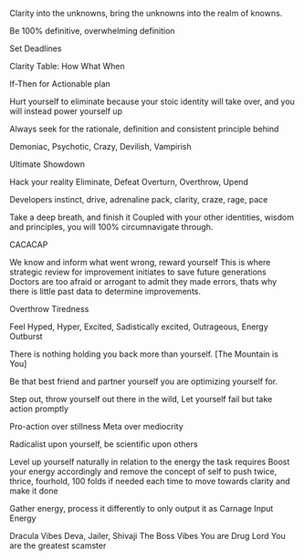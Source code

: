 Clarity into the unknowns, bring the unknowns into the realm of knowns.

Be 100% definitive, overwhelming definition

Set Deadlines

Clarity Table: How What When

If-Then for Actionable plan

Hurt yourself to eliminate because your stoic identity will take over, and you will instead power yourself up

Always seek for the rationale, definition and consistent principle behind

Demoniac, Psychotic, Crazy, Devilish, Vampirish

Ultimate Showdown

Hack your reality
Eliminate, Defeat
Overturn, Overthrow, Upend

Developers instinct, drive, adrenaline pack, clarity, craze, rage, pace

Take a deep breath, and finish it
Coupled with your other identities, wisdom and principles, you will 100% circumnavigate through.

CACACAP

We know and inform what went wrong, reward yourself
This is where strategic review for improvement initiates to save future generations
Doctors are too afraid or arrogant to admit they made errors, thats why there is little past data to determine improvements.

Overthrow Tiredness

Feel Hyped, Hyper, Excited, Sadistically excited, Outrageous, Energy Outburst

There is nothing holding you back more than yourself. [The Mountain is You]

Be that best friend and partner yourself you are optimizing yourself for.

Step out, throw yourself out there in the wild, Let yourself fail but take action  promptly

Pro-action over stillness
Meta over mediocrity

Radicalist upon yourself, be scientific upon others

Level up yourself naturally in relation to the energy the task requires
Boost your energy accordingly and remove the concept of self to push twice, thrice,  fourhold, 100 folds if needed each time to move towards clarity and make it done

Gather energy, process it differently to only output it as Carnage Input Energy

Dracula Vibes
Deva, Jailer, Shivaji The Boss Vibes
You are Drug Lord
You are the greatest scamster
